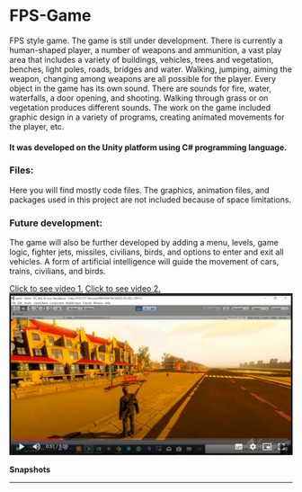 # FPS-Game

FPS style game. The game is still under development. There is currently a human-shaped player, a number of weapons and ammunition, a vast play area that includes a variety of buildings, vehicles, trees and vegetation, benches, light poles, roads, bridges and water. Walking, jumping, aiming the weapon, changing among weapons are all possible for the player. Every object in the game has its own sound. There are sounds for fire, water, waterfalls, a door opening, and shooting. Walking through grass or on vegetation produces different sounds. The work on the game included graphic design in a variety of programs, creating animated movements for the player, etc.
#### It was developed on the Unity platform using C# programming language.

### Files:
Here you will find mostly code files. The graphics, animation files, and packages used in this project are not included because of space limitations.

### Future development:
The game will also be further developed by adding a menu, levels, game logic, fighter jets, missiles, civilians, birds, and options to enter and exit all vehicles. A form of artificial intelligence will guide the movement of cars, trains, civilians, and birds.

<a href="https://drive.google.com/file/d/1kdLs7ZJMRZ5cBwXQopiBGJcWhhuAVpVK/view?usp=sharing">Click to see video 1.</a>
<a href="https://drive.google.com/file/d/1Jf6LLZn53ZcPKEfotTlRgA0Zg9Op1sKg/view?usp=sharing">Click to see video 2.</a>
![](images/1.png)

**Snapshots**

-----------------------------
